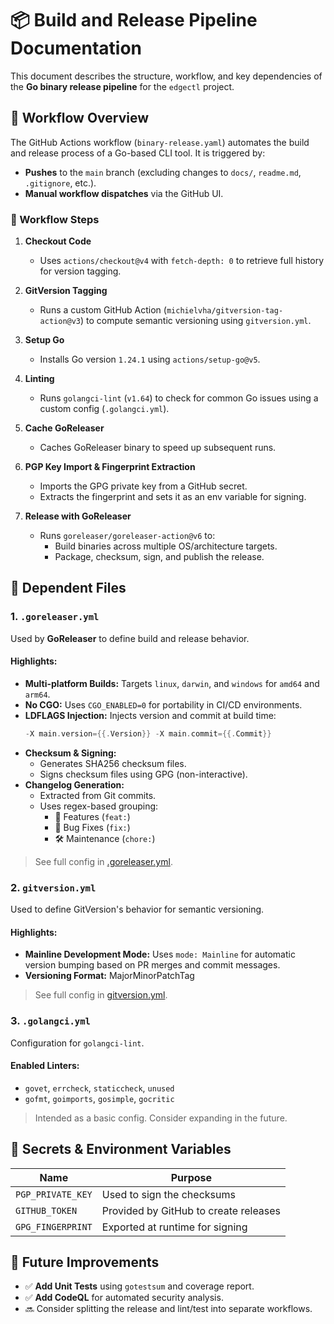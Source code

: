 # 📦 Build and Release Pipeline Documentation

This document describes the structure, workflow, and key dependencies of the **Go binary release pipeline** for the `edgectl` project.

## 🧪 Workflow Overview

The GitHub Actions workflow (`binary-release.yaml`) automates the build and release process of a Go-based CLI tool. It is triggered by:

- **Pushes** to the `main` branch (excluding changes to `docs/`, `readme.md`, `.gitignore`, etc.).
- **Manual workflow dispatches** via the GitHub UI.

### 👣 Workflow Steps

1. **Checkout Code**
   - Uses `actions/checkout@v4` with `fetch-depth: 0` to retrieve full history for version tagging.

2. **GitVersion Tagging**
   - Runs a custom GitHub Action (`michielvha/gitversion-tag-action@v3`) to compute semantic versioning using `gitversion.yml`.

3. **Setup Go**
   - Installs Go version `1.24.1` using `actions/setup-go@v5`.

4. **Linting**
   - Runs `golangci-lint` (`v1.64`) to check for common Go issues using a custom config (`.golangci.yml`).

5. **Cache GoReleaser**
   - Caches GoReleaser binary to speed up subsequent runs.

6. **PGP Key Import & Fingerprint Extraction**
   - Imports the GPG private key from a GitHub secret.
   - Extracts the fingerprint and sets it as an env variable for signing.

7. **Release with GoReleaser**
   - Runs `goreleaser/goreleaser-action@v6` to:
     - Build binaries across multiple OS/architecture targets.
     - Package, checksum, sign, and publish the release.

## 🧷 Dependent Files

### 1. `.goreleaser.yml`

Used by **GoReleaser** to define build and release behavior.

#### Highlights:

- **Multi-platform Builds:** Targets `linux`, `darwin`, and `windows` for `amd64` and `arm64`.
- **No CGO:** Uses `CGO_ENABLED=0` for portability in CI/CD environments.
- **LDFLAGS Injection:** Injects version and commit at build time:
  ```go
  -X main.version={{.Version}} -X main.commit={{.Commit}}
  ```
- **Checksum & Signing:**
  - Generates SHA256 checksum files.
  - Signs checksum files using GPG (non-interactive).
- **Changelog Generation:**
  - Extracted from Git commits.
  - Uses regex-based grouping:
    - 🚀 Features (`feat:`)
    - 🐛 Bug Fixes (`fix:`)
    - 🛠 Maintenance (`chore:`)

> See full config in [.goreleaser.yml](../../.goreleaser.yml).

### 2. `gitversion.yml`

Used to define GitVersion's behavior for semantic versioning.

#### Highlights:

- **Mainline Development Mode:** Uses `mode: Mainline` for automatic version bumping based on PR merges and commit messages.
- **Versioning Format:** MajorMinorPatchTag

> See full config in [gitversion.yml](../../gitversion.yml).

### 3. `.golangci.yml`

Configuration for `golangci-lint`.

#### Enabled Linters:

- `govet`, `errcheck`, `staticcheck`, `unused`
- `gofmt`, `goimports`, `gosimple`, `gocritic`

> Intended as a basic config. Consider expanding in the future.

## 🧩 Secrets & Environment Variables

| Name                 | Purpose                            |
|----------------------|------------------------------------|
| `PGP_PRIVATE_KEY`    | Used to sign the checksums         |
| `GITHUB_TOKEN`       | Provided by GitHub to create releases |
| `GPG_FINGERPRINT`    | Exported at runtime for signing    |

## 📌 Future Improvements

- ✅ **Add Unit Tests** using `gotestsum` and coverage report.
- ✅ **Add CodeQL** for automated security analysis.
- 🔜 Consider splitting the release and lint/test into separate workflows.